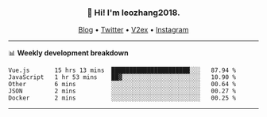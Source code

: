 <h3 align="center">👋 Hi! I'm leozhang2018.</h3>
<p align="center">
  <a href="https://code.leozhang2018.me">Blog</a> •
  <a href="https://twitter.com/leozhang2018">Twitter</a> •
  <a href="https://www.v2ex.com/member/leozhang">V2ex</a> •
  <a href="https://www.instagram.com/leozhanghere">Instagram</a>
</p>

-------

📊 **Weekly development breakdown**
<!--START_SECTION:waka-->
```text
Vue.js       15 hrs 13 mins  ██████████████████████░░░   87.94 % 
JavaScript   1 hr 53 mins    ██▓░░░░░░░░░░░░░░░░░░░░░░   10.90 % 
Other        6 mins          ░░░░░░░░░░░░░░░░░░░░░░░░░   00.64 % 
JSON         2 mins          ░░░░░░░░░░░░░░░░░░░░░░░░░   00.27 % 
Docker       2 mins          ░░░░░░░░░░░░░░░░░░░░░░░░░   00.25 % 
```
<!--END_SECTION:waka-->
-------
